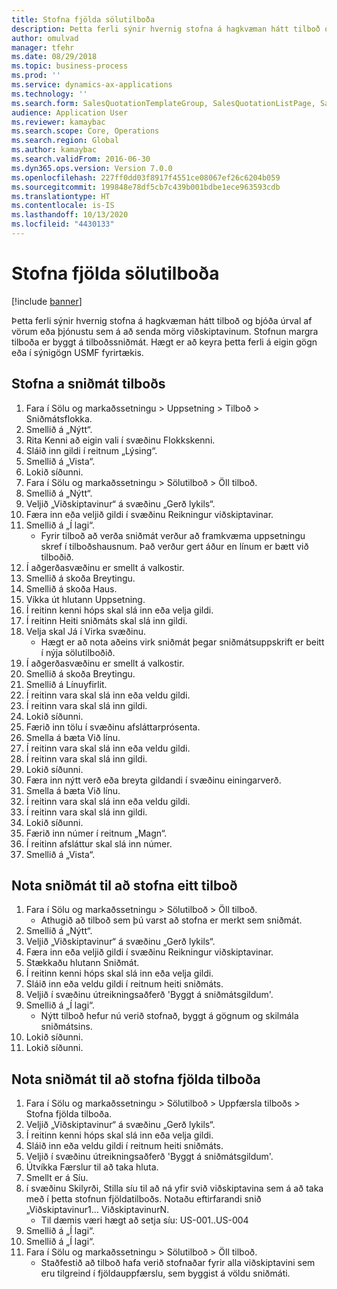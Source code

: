 ```yaml
---
title: Stofna fjölda sölutilboða
description: Þetta ferli sýnir hvernig stofna á hagkvæman hátt tilboð og bjóða úrval af vörum eða þjónustu sem á að senda mörg viðskiptavinum.
author: omulvad
manager: tfehr
ms.date: 08/29/2018
ms.topic: business-process
ms.prod: ''
ms.service: dynamics-ax-applications
ms.technology: ''
ms.search.form: SalesQuotationTemplateGroup, SalesQuotationListPage, SalesCreateQuotation, SalesQuotationTable, SysQueryForm, SalesQuickQuote
audience: Application User
ms.reviewer: kamaybac
ms.search.scope: Core, Operations
ms.search.region: Global
ms.author: kamaybac
ms.search.validFrom: 2016-06-30
ms.dyn365.ops.version: Version 7.0.0
ms.openlocfilehash: 227ff0dd03f8917f4551ce08067ef26c6204b059
ms.sourcegitcommit: 199848e78df5cb7c439b001bdbe1ece963593cdb
ms.translationtype: HT
ms.contentlocale: is-IS
ms.lasthandoff: 10/13/2020
ms.locfileid: "4430133"
---
```

# <a name="mass-create-sales-quotations"></a>Stofna fjölda sölutilboða

[!include [banner](../../includes/banner.md)]

Þetta ferli sýnir hvernig stofna á hagkvæman hátt tilboð og bjóða úrval af vörum eða þjónustu sem á að senda mörg viðskiptavinum. Stofnun margra tilboða er byggt á tilboðssniðmát. Hægt er að keyra þetta ferli á eigin gögn eða í sýnigögn USMF fyrirtækis.


## <a name="create-a-quotation-template"></a>Stofna a sniðmát tilboðs
1. Fara í Sölu og markaðssetningu > Uppsetning > Tilboð > Sniðmátsflokka.
2. Smellið á „Nýtt“.
3. Rita Kenni að eigin vali í svæðinu Flokkskenni.
4. Sláið inn gildi í reitnum „Lýsing“.
5. Smellið á „Vista“.
6. Lokið síðunni.
7. Fara í Sölu og markaðssetningu > Sölutilboð > Öll tilboð.
8. Smellið á „Nýtt“.
9. Veljið „Viðskiptavinur“ á svæðinu „Gerð lykils“.
10. Færa inn eða veljið gildi í svæðinu Reikningur viðskiptavinar.
11. Smellið á „Í lagi“.
    * Fyrir tilboð að verða sniðmát verður að framkvæma uppsetningu skref í tilboðshausnum. Það verður gert áður en línum er bætt við tilboðið.   
12. Í aðgerðasvæðinu er smellt á valkostir.
13. Smellið á skoða Breytingu.
14. Smellið á skoða Haus.
15. Víkka út hlutann Uppsetning.
16. Í reitinn kenni hóps skal slá inn eða velja gildi.
17. Í reitinn Heiti sniðmáts skal slá inn gildi.
18. Velja skal Já í Virka svæðinu.
    * Hægt er að nota aðeins virk sniðmát þegar sniðmátsuppskrift er beitt í nýja sölutilboðið.  
19. Í aðgerðasvæðinu er smellt á valkostir.
20. Smellið á skoða Breytingu.
21. Smellið á Línuyfirlit.
22. Í reitinn vara skal slá inn eða veldu gildi.
23. Í reitinn vara skal slá inn gildi.
24. Lokið síðunni.
25. Færið inn tölu í svæðinu afsláttarprósenta.
26. Smella á bæta Við línu.
27. Í reitinn vara skal slá inn eða veldu gildi.
28. Í reitinn vara skal slá inn gildi.
29. Lokið síðunni.
30. Færa inn nýtt verð eða breyta gildandi í svæðinu einingarverð.
31. Smella á bæta Við línu.
32. Í reitinn vara skal slá inn eða veldu gildi.
33. Í reitinn vara skal slá inn gildi.
34. Lokið síðunni.
35. Færið inn númer í reitnum „Magn“.
36. Í reitinn afsláttur skal slá inn númer.
37. Smellið á „Vista“.

## <a name="apply-the-template-to-create-a-single-quotation"></a>Nota sniðmát til að stofna eitt tilboð
1. Fara í Sölu og markaðssetningu > Sölutilboð > Öll tilboð.
    * Athugið að tilboð sem þú varst að stofna er merkt sem sniðmát.  
2. Smellið á „Nýtt“.
3. Veljið „Viðskiptavinur“ á svæðinu „Gerð lykils“.
4. Færa inn eða veljið gildi í svæðinu Reikningur viðskiptavinar.
5. Stækkaðu hlutann Sniðmát.
6. Í reitinn kenni hóps skal slá inn eða velja gildi.
7. Sláið inn eða veldu gildi í reitnum heiti sniðmáts.
8. Veljið í svæðinu útreikningsaðferð 'Byggt á sniðmátsgildum'.
9. Smellið á „Í lagi“.
    * Nýtt tilboð hefur nú verið stofnað, byggt á gögnum og skilmála sniðmátsins.  
10. Lokið síðunni.
11. Lokið síðunni.

## <a name="apply-the-template-to-mass-create-quotations"></a>Nota sniðmát til að stofna fjölda tilboða
1. Fara í Sölu og markaðssetningu > Sölutilboð > Uppfærsla tilboðs > Stofna fjölda tilboða.
2. Veljið „Viðskiptavinur“ á svæðinu „Gerð lykils“.
3. Í reitinn kenni hóps skal slá inn eða velja gildi.
4. Sláið inn eða veldu gildi í reitnum heiti sniðmáts.
5. Veljið í svæðinu útreikningsaðferð 'Byggt á sniðmátsgildum'.
6. Útvíkka Færslur til að taka hluta.
7. Smellt er á Síu.
8. í svæðinu Skilyrði, Stilla síu til að ná yfir svið viðskiptavina sem á að taka með í þetta stofnun fjöldatilboðs. Notaðu eftirfarandi snið „Viðskiptavinur1... ViðskiptavinurN.
    * Til dæmis væri hægt að setja síu: US-001..US-004  
9. Smellið á „Í lagi“.
10. Smellið á „Í lagi“.
11. Fara í Sölu og markaðssetningu > Sölutilboð > Öll tilboð.
    * Staðfestið að tilboð hafa verið stofnaðar fyrir alla viðskiptavini sem eru tilgreind í fjöldauppfærslu, sem byggist á völdu sniðmáti.  

